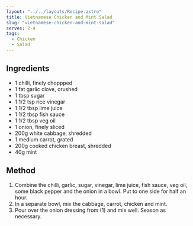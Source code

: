 ```yaml
---
layout: "../../layouts/Recipe.astro"
title: Vietnamese Chicken and Mint Salad
slug: "vietnamese-chicken-and-mint-salad"
serves: 2-4
tags:
  - Chicken
  - Salad
---
```


## Ingredients

- 1 chilli, finely choppped
- 1 fat garlic clove, crushed
- 1 tbsp sugar
- 1 1/2 tsp rice vinegar
- 1 1/2 tbsp lime juice
- 1 1/2 tbsp fish sauce
- 1 1/2 tbsp veg oil
- 1 onion, finely sliced
- 200g white cabbage, shredded
- 1 medium carrot, grated
- 200g cooked chicken breast, shredded
- 40g mint

## Method

1. Combine the chilli, garlic, sugar, vinegar, lime juice, fish sauce, veg oil, some black pepper and the onion in a bowl. Put to one side for half an hour.
1. In a separate bowl, mix the cabbage, carrot, chicken and mint.
1. Pour over the onion dressing from (1) and mix well. Season as necessary.